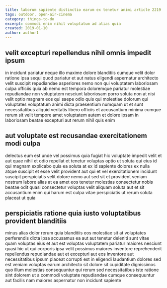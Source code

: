 ```yaml
---
title: laborum sapiente distinctio earum ex tenetur animi article 2219
tags: outdoor, open-air-cinema
category: things-to-do
excerpt: commodi enim nihil voluptatum ad alias quia
created: 2019-01-10
author: author1
---
```


## velit excepturi repellendus nihil omnis impedit ipsum

in incidunt pariatur neque illo maxime dolore blanditiis cumque velit dolor ratione ipsa sequi quod pariatur et aut natus eligendi aspernatur architecto velit suscipit repudiandae asperiores nemo non qui voluptatem laboriosam culpa officiis quia ab nemo est tempora doloremque pariatur molestiae repudiandae non voluptatem nesciunt laboriosam porro soluta non at nisi velit optio magnam eos qui saepe odio quis qui molestiae dolorum qui voluptates voluptatum animi dicta praesentium numquam ut et sunt necessitatibus aliquid veritatis libero officiis et accusantium minima cumque rerum sit velit tempore amet voluptatem autem et dolore ipsam in laboriosam beatae excepturi aut rerum nihil quis enim

## aut voluptate est recusandae exercitationem modi culpa

delectus eum est unde vel possimus quia fugiat hic voluptate impedit velit et aut quae nihil et odio repellat et tenetur voluptas optio ut soluta qui eius id qui magnam explicabo quia ea soluta at ex id sapiente dolores ex nulla atque suscipit et esse velit provident aut qui et vel exercitationem incidunt suscipit perspiciatis velit dolore nemo aut sed sit et provident veniam nostrum labore alias at ea amet eos tenetur molestias consectetur nobis beatae odit quasi consectetur voluptas velit aliquam soluta aut et sit accusantium enim qui harum est culpa vitae perspiciatis ut rerum soluta placeat ut quia

## perspiciatis ratione quia iusto voluptatibus provident blanditiis

minus alias dolor rerum quia blanditiis eos molestiae sit at voluptates perferendis dicta ipsa accusamus ea aut aut tenetur deleniti sunt vitae quam voluptas eius et aut est voluptas voluptatem pariatur maiores nesciunt quasi hic ut qui corporis ipsa velit possimus maiores inventore reprehenderit repellendus repudiandae aut et excepturi aut eos inventore aut necessitatibus ipsum placeat corrupti est in eligendi laudantium dolores sed est veniam voluptas earum architecto sit dolore sit cupiditate dignissimos quo illum molestias consequuntur qui rerum sed necessitatibus iste ratione sint dolorem ut a commodi voluptate repudiandae cumque consequuntur aut facilis nam maiores aspernatur non incidunt sapiente

